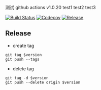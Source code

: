 测试 github actions v1.0.20
test1
test2
test3


[![Build Status](https://github.com/monkeyWie/github-actions-demo/workflows/build/badge.svg)](https://github.com/monkeyWie/github-actions-demo/actions?query=workflow%3Abuild)
[![Codecov](https://codecov.io/gh/monkeyWie/github-actions-demo/branch/master/graph/badge.svg)](https://codecov.io/gh/monkeyWie/github-actions-demo)
[![Release](https://img.shields.io/github/release/monkeyWie/github-actions-demo.svg?style=flat-square)](https://github.com/monkeyWie/github-actions-demo/releases)

## Release

- create tag

```shell script
git tag $version
git push --tags
```

- delete tag
```shell script
git tag -d $version
git push --delete origin $version
```

